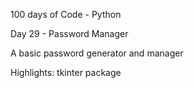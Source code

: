 100 days of Code - Python

Day 29 - Password Manager

A basic password generator and manager

Highlights: tkinter package
